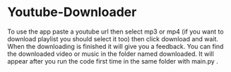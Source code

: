 # Youtube-Downloader
To use the app paste a youtube url then select mp3 or mp4 (if you want to download playlist you should select it too) then click download and wait. 
When the downloading is finished it will give you a feedback.
You can find the downloaded video or music in the folder named downloaded. It will appear after you run the code first time in the same folder with main.py .
